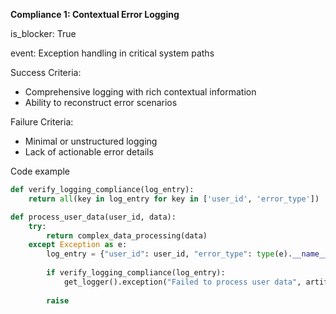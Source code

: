 <b>Compliance 1: Contextual Error Logging</b>

is_blocker: True

event: Exception handling in critical system paths

Success Criteria: 
- Comprehensive logging with rich contextual information
- Ability to reconstruct error scenarios

Failure Criteria:
- Minimal or unstructured logging
- Lack of actionable error details

Code example

```python
def verify_logging_compliance(log_entry):
    return all(key in log_entry for key in ['user_id', 'error_type'])

def process_user_data(user_id, data):
    try:
        return complex_data_processing(data)
    except Exception as e:
        log_entry = {"user_id": user_id, "error_type": type(e).__name__}
        
        if verify_logging_compliance(log_entry):
            get_logger().exception("Failed to process user data", artifact=log_entry)
        
        raise
```
